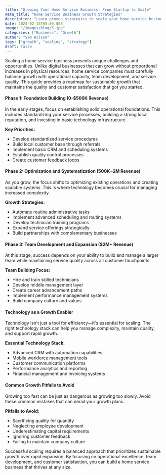 ```yaml
---
title: "Growing Your Home Service Business: From Startup to Scale"
meta_title: "Home Service Business Growth Strategies"
description: "Learn proven strategies to scale your home service business, from optimizing operations to expanding service offerings and building a strong team."
date: 2024-02-15T05:00:00Z
image: "/images/blog/5.jpg"
categories: ["Business", "Growth"]
author: "Sam Wilson"
tags: ["growth", "scaling", "strategy"]
draft: false
---
```


Scaling a home service business presents unique challenges and opportunities. Unlike digital businesses that can grow without proportional increases in physical resources, home service companies must carefully balance growth with operational capacity, team development, and service quality. This guide provides a roadmap for sustainable growth that maintains the quality and customer satisfaction that got you started.

#### Phase 1: Foundation Building (0-$500K Revenue)

In the early stages, focus on establishing solid operational foundations. This includes standardizing your service processes, building a strong local reputation, and investing in basic technology infrastructure.

**Key Priorities:**
- Develop standardized service procedures
- Build local customer base through referrals
- Implement basic CRM and scheduling systems
- Establish quality control processes
- Create customer feedback loops

#### Phase 2: Optimization and Systematization ($500K-$2M Revenue)

As you grow, the focus shifts to optimizing existing operations and creating scalable systems. This is where technology becomes crucial for managing increased complexity.

**Growth Strategies:**
- Automate routine administrative tasks
- Implement advanced scheduling and routing systems
- Develop technician training programs
- Expand service offerings strategically
- Build partnerships with complementary businesses

#### Phase 3: Team Development and Expansion ($2M+ Revenue)

At this stage, success depends on your ability to build and manage a larger team while maintaining service quality across all customer touchpoints.

**Team Building Focus:**
- Hire and train skilled technicians
- Develop middle management layer
- Create career advancement paths
- Implement performance management systems
- Build company culture and values

#### Technology as a Growth Enabler

Technology isn't just a tool for efficiency—it's essential for scaling. The right technology stack can help you manage complexity, maintain quality, and support rapid growth.

**Essential Technology Stack:**
- Advanced CRM with automation capabilities
- Mobile workforce management tools
- Customer communication platforms
- Performance analytics and reporting
- Financial management and invoicing systems

#### Common Growth Pitfalls to Avoid

Growing too fast can be just as dangerous as growing too slowly. Avoid these common mistakes that can derail your growth plans.

**Pitfalls to Avoid:**
- Sacrificing quality for quantity
- Neglecting employee development
- Underestimating capital requirements
- Ignoring customer feedback
- Failing to maintain company culture

Successful scaling requires a balanced approach that prioritizes sustainable growth over rapid expansion. By focusing on operational excellence, team development, and customer satisfaction, you can build a home service business that thrives at any size.